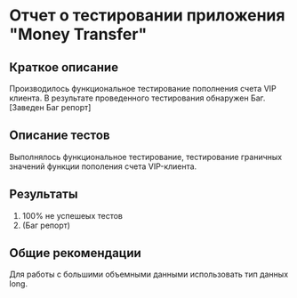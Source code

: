 # Отчет о тестировании приложения "Money Transfer"
## Краткое описание 
Производилось функциональное тестирование пополнения счета VIP клиента. 
В результате проведенного тестирования обнаружен Баг. [Заведен Баг репорт]

## Описание тестов
Выполнялось функциональное тестирование, тестирование граничных значений функции пополения счета VIP-клиента.
## Результаты
1. 100% не успешеых тестов
2. (Баг репорт)

## Общие рекомендации
Для работы с большими объемными данными использовать тип данных long. 


